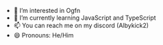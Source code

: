 - 👀 I’m interested in Ogfn
- 🌱 I’m currently learning JavaScript and TypeScript
- 📫 You can reach me on my discord (Albykick2)
- 😄 Pronouns: He/Him
